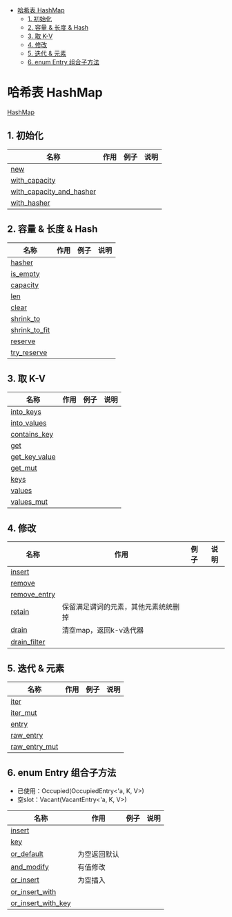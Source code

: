 - [哈希表 HashMap](#哈希表-hashmap)
  - [1. 初始化](#1-初始化)
  - [2. 容量 & 长度 & Hash](#2-容量--长度--hash)
  - [3. 取 K-V](#3-取-k-v)
  - [4. 修改](#4-修改)
  - [5. 迭代 & 元素](#5-迭代--元素)
  - [6. enum Entry 组合子方法](#6-enum-entry-组合子方法)

# 哈希表 HashMap

[HashMap](https://doc.rust-lang.org/std/collections/struct.HashMap.html)

## 1. 初始化

|名称|作用|例子|说明|
|--|--|--|--|
|[new](https://doc.rust-lang.org/std/collections/struct.HashMap.html#method.new)||||
|[with_capacity](https://doc.rust-lang.org/std/collections/struct.HashMap.html#method.with_capacity)||||
|[with_capacity_and_hasher](https://doc.rust-lang.org/std/collections/struct.HashMap.html#method.with_capacity_and_hasher)||||
|[with_hasher](https://doc.rust-lang.org/std/collections/struct.HashMap.html#method.with_hasher)||||

## 2. 容量 & 长度 & Hash

|名称|作用|例子|说明|
|--|--|--|--|
|[hasher](https://doc.rust-lang.org/std/collections/struct.HashMap.html#method.hasher)||||
|[is_empty](https://doc.rust-lang.org/std/collections/struct.HashMap.html#method.is_empty)||||
|[capacity](https://doc.rust-lang.org/std/collections/struct.HashMap.html#method.capacity)||||
|[len](https://doc.rust-lang.org/std/collections/struct.HashMap.html#method.len)||||
|[clear](https://doc.rust-lang.org/std/collections/struct.HashMap.html#method.clear)||||
|[shrink_to](https://doc.rust-lang.org/std/collections/struct.HashMap.html#method.shrink_to)||||
|[shrink_to_fit](https://doc.rust-lang.org/std/collections/struct.HashMap.html#method.shrink_to_fit)||||
|[reserve](https://doc.rust-lang.org/std/collections/struct.HashMap.html#method.reserve)||||
|[try_reserve](https://doc.rust-lang.org/std/collections/struct.HashMap.html#method.try_reserve)||||

## 3. 取 K-V

|名称|作用|例子|说明|
|--|--|--|--|
|[into_keys](https://doc.rust-lang.org/std/collections/struct.HashMap.html#method.into_keys)||||
|[into_values](https://doc.rust-lang.org/std/collections/struct.HashMap.html#method.into_values)||||
|[contains_key](https://doc.rust-lang.org/std/collections/struct.HashMap.html#method.contains_key)||||
|[get](https://doc.rust-lang.org/std/collections/struct.HashMap.html#method.get)||||
|[get_key_value](https://doc.rust-lang.org/std/collections/struct.HashMap.html#method.get_key_value)||||
|[get_mut](https://doc.rust-lang.org/std/collections/struct.HashMap.html#method.get_mut)||||
|[keys](https://doc.rust-lang.org/std/collections/struct.HashMap.html#method.keys)||||
|[values](https://doc.rust-lang.org/std/collections/struct.HashMap.html#method.values)||||
|[values_mut](https://doc.rust-lang.org/std/collections/struct.HashMap.html#method.values_mut)||||

## 4. 修改

|名称|作用|例子|说明|
|--|--|--|--|
|[insert](https://doc.rust-lang.org/std/collections/struct.HashMap.html#method.insert)||||
|[remove](https://doc.rust-lang.org/std/collections/struct.HashMap.html#method.remove)||||
|[remove_entry](https://doc.rust-lang.org/std/collections/struct.HashMap.html#method.remove_entry)||||
|[retain](https://doc.rust-lang.org/std/collections/struct.HashMap.html#method.retain)|保留满足谓词的元素，其他元素统统删掉|||
|[drain](https://doc.rust-lang.org/std/collections/struct.HashMap.html#method.drain)|清空map，返回k-v迭代器|||
|[drain_filter](https://doc.rust-lang.org/std/collections/struct.HashMap.html#method.drain_filter)||||

## 5. 迭代 & 元素

|名称|作用|例子|说明|
|--|--|--|--|
|[iter](https://doc.rust-lang.org/std/collections/struct.HashMap.html#method.iter)||||
|[iter_mut](https://doc.rust-lang.org/std/collections/struct.HashMap.html#method.iter_mut)||||
|[entry](https://doc.rust-lang.org/std/collections/struct.HashMap.html#method.entry)||||
|[raw_entry](https://doc.rust-lang.org/std/collections/struct.HashMap.html#method.raw_entry)||||
|[raw_entry_mut](https://doc.rust-lang.org/std/collections/struct.HashMap.html#method.raw_entry_mut)||||

## 6. enum Entry 组合子方法

- 已使用：Occupied(OccupiedEntry<'a, K, V>)
- 空slot：Vacant(VacantEntry<'a, K, V>)

|名称|作用|例子|说明|
|--|--|--|--|
|[insert](https://doc.rust-lang.org/std/collections/hash_map/enum.Entry.html#method.insert)||||
|[key](https://doc.rust-lang.org/std/collections/hash_map/enum.Entry.html#method.key)||||
|[or_default](https://doc.rust-lang.org/std/collections/hash_map/enum.Entry.html#method.or_default)|为空返回默认|||
|[and_modify](https://doc.rust-lang.org/std/collections/hash_map/enum.Entry.html#method.and_modify)|有值修改|||
|[or_insert](https://doc.rust-lang.org/std/collections/hash_map/enum.Entry.html#method.or_insert)|为空插入|||
|[or_insert_with](https://doc.rust-lang.org/std/collections/hash_map/enum.Entry.html#method.or_insert_with)||||
|[or_insert_with_key](https://doc.rust-lang.org/std/collections/hash_map/enum.Entry.html#method.or_insert_with_key)||||